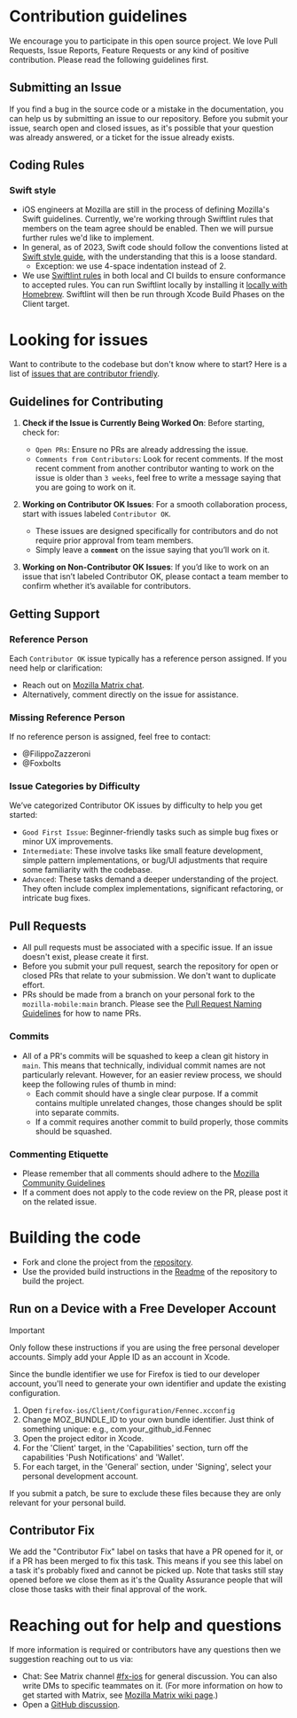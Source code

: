 # Contribution guidelines
We encourage you to participate in this open source project. We love Pull Requests, Issue Reports, Feature Requests or any kind of positive contribution. Please read the following guidelines first.

## Submitting an Issue
If you find a bug in the source code or a mistake in the documentation, you can help us by submitting an issue to our repository. Before you submit your issue, search open and closed issues, as it's possible that your question was already answered, or a ticket for the issue already exists.

## Coding Rules

### Swift style
* iOS engineers at Mozilla are still in the process of defining Mozilla's Swift guidelines. Currently, we're working through Swiftlint rules that members on the team agree should be enabled. Then we will pursue further rules we'd like to implement.
* In general, as of 2023, Swift code should follow the conventions listed at [Swift style guide](https://github.com/raywenderlich/swift-style-guide), with the understanding that this is a loose standard.
  * Exception: we use 4-space indentation instead of 2.
* We use [Swiftlint rules](https://github.com/mozilla-mobile/firefox-ios/blob/main/.swiftlint.yml) in both local and CI builds to ensure conformance to accepted rules. You can run Swiftlint locally by installing it [locally with Homebrew](https://github.com/realm/SwiftLint#using-homebrew). Swiftlint will then be run through Xcode Build Phases on the Client target.

# Looking for issues
Want to contribute to the codebase but don't know where to start? Here is a list of [issues that are contributor friendly](https://github.com/mozilla-mobile/firefox-ios/labels/Contributor%20OK).

## Guidelines for Contributing

1. **Check if the Issue is Currently Being Worked On**:
Before starting, check for:
    - `Open PRs`: Ensure no PRs are already addressing the issue.
    - `Comments from Contributors`: Look for recent comments. If the most recent comment from another contributor wanting to work on the issue is older than `3 weeks`, 
    feel free to write a message saying that you are going to work on it.

2. **Working on Contributor OK Issues**:
For a smooth collaboration process, start with issues labeled `Contributor OK`.
    - These issues are designed specifically for contributors and do not require prior approval from team members.
    - Simply leave a **`comment`** on the issue saying that you’ll work on it.

3. **Working on Non-Contributor OK Issues**:
If you’d like to work on an issue that isn’t labeled Contributor OK, please contact a team member to confirm whether it’s available for contributors.

## Getting Support

### Reference Person
Each `Contributor OK` issue typically has a reference person assigned. If you need help or clarification:

- Reach out on [Mozilla Matrix chat](#reaching-out-for-help-and-questions).
- Alternatively, comment directly on the issue for assistance.

### Missing Reference Person
If no reference person is assigned, feel free to contact:

- @FilippoZazzeroni
- @Foxbolts

### Issue Categories by Difficulty
We’ve categorized Contributor OK issues by difficulty to help you get started:

- `Good First Issue`: Beginner-friendly tasks such as simple bug fixes or minor UX improvements.
- `Intermediate`: These involve tasks like small feature development, simple pattern implementations, or bug/UI adjustments that require some familiarity with the codebase.
- `Advanced`: These tasks demand a deeper understanding of the project. They often include complex implementations, significant refactoring, or intricate bug fixes.

## Pull Requests
* All pull requests must be associated with a specific issue. If an issue doesn't exist, please create it first.
* Before you submit your pull request, search the repository for open or closed PRs that relate to your submission. We don't want to duplicate effort. 
* PRs should be made from a branch on your personal fork to the `mozilla-mobile:main` branch. Please see the [Pull Request Naming Guidelines](https://github.com/mozilla-mobile/firefox-ios/wiki/Pull-Request-Naming-Guide) for how to name PRs.

### Commits
* All of a PR's commits will be squashed to keep a clean git history in `main`. This means that technically, individual commit names are not particularly relevant. However, for an easier review process, we should keep the following rules of thumb in mind:
  * Each commit should have a single clear purpose. If a commit contains multiple unrelated changes, those changes should be split into separate commits.
  * If a commit requires another commit to build properly, those commits should be squashed.

### Commenting Etiquette
* Please remember that all comments should adhere to the [Mozilla Community Guidelines](https://www.mozilla.org/en-US/about/governance/policies/participation/)
* If a comment does not apply to the code review on the PR, please post it on the related issue.

# Building the code
- Fork and clone the project from the [repository](https://github.com/mozilla-mobile/firefox-ios).
- Use the provided build instructions in the [Readme](https://github.com/mozilla-mobile/firefox-ios/blob/main/README.md) of the repository to build the project. 

## Run on a Device with a Free Developer Account

> [!IMPORTANT]  
> Only follow these instructions if you are using the free personal developer accounts. Simply add your Apple ID as an account in Xcode.

Since the bundle identifier we use for Firefox is tied to our developer account, you'll need to generate your own identifier and update the existing configuration.

1. Open `firefox-ios/Client/Configuration/Fennec.xcconfig`
2. Change MOZ_BUNDLE_ID to your own bundle identifier. Just think of something unique: e.g., com.your_github_id.Fennec
3. Open the project editor in Xcode.
4. For the 'Client' target, in the 'Capabilities' section, turn off the capabilities 'Push Notifications' and 'Wallet'.
5. For each target, in the 'General' section, under 'Signing', select your personal development account.

If you submit a patch, be sure to exclude these files because they are only relevant for your personal build.

## Contributor Fix
We add the "Contributor Fix" label on tasks that have a PR opened for it, or if a PR has been merged to fix this task. This means if you see this label on a task it's probably fixed and cannot be picked up. Note that tasks still stay opened before we close them as it's the Quality Assurance people that will close those tasks with their final approval of the work.

# Reaching out for help and questions
If more information is required or contributors have any questions then we suggestion reaching out to us via:
- Chat: See Matrix channel [#fx-ios](https://chat.mozilla.org/#/room/#fx-ios:mozilla.org) for general discussion. You can also write DMs to specific teammates on it. (For more information on how to get started with Matrix, see [Mozilla Matrix wiki page](https://wiki.mozilla.org/Matrix).)
- Open a [GitHub discussion](https://github.com/mozilla-mobile/firefox-ios/discussions).
